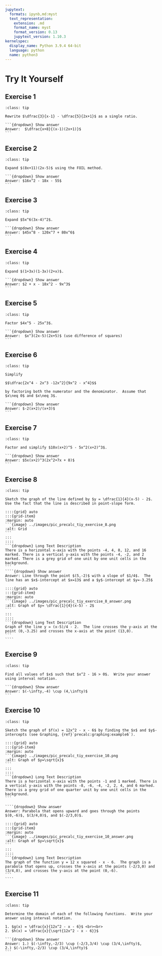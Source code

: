 ```yaml
---
jupytext:
  formats: ipynb,md:myst
  text_representation:
    extension: .md
    format_name: myst
    format_version: 0.13
    jupytext_version: 1.10.3
kernelspec:
  display_name: Python 3.9.4 64-bit
  language: python
  name: python3
---
```

# Try It Yourself

## Exercise 1
````{admonition} Simplify
:class: tip

Rewrite $\dfrac{3}{x-1} - \dfrac{5}{2x+1}$ as a single ratio. 

```{dropdown} Show answer
Answer:  $\dfrac{x+8}{(x-1)(2x+1)}$
```
````

## Exercise 2
````{admonition} Expand
:class: tip

Expand $(8x+11)(2x-5)$ using the FOIL method. 

```{dropdown} Show answer
Answer: $16x^2 - 18x - 55$
```
````

## Exercise 3
````{admonition} Expand
:class: tip

Expand $5x^6(3x-4)^2$. 

```{dropdown} Show answer
Answer: $45x^8 - 120x^7 + 80x^6$
```
````

## Exercise 4
````{admonition} Expand
:class: tip

Expand $(1+3x)(1-3x)(2+x)$. 

```{dropdown} Show answer
Answer: $2 + x - 18x^2 - 9x^3$
```
````

## Exercise 5
````{admonition} Expand
:class: tip

Factor $4x^5 - 25x^3$. 

```{dropdown} Show answer
Answer:  $x^3(2x-5)(2x+5)$ (use difference of squares)
```
````

## Exercise 6
````{admonition} Simplify
:class: tip

Simplify 

$$\dfrac{2x^4 - 2x^3 -12x^2}{9x^2 - x^4}$$ 

by factoring both the numerator and the denominator.  Assume that $x\neq 0$ and $x\neq 3$. 

```{dropdown} Show answer
Answer: $-2(x+2)/(x+3)$
```
````


## Exercise 7
````{admonition} Factor and Simplify
:class: tip

Factor and simplify $10x(x+2)^5 - 5x^2(x+2)^3$. 

```{dropdown} Show answer
Answer: $5x(x+2)^3(2x^2+7x + 8)$
```
````

## Exercise 8
`````{admonition} Sketch a line
:class: tip

Sketch the graph of the line defined by $y = \dfrac{1}{4}(x-5) - 2$. Use the fact that the line is described in point-slope form.  

::::{grid} auto
:::{grid-item}
:margin: auto
```{image} ../images/pic_precalc_tiy_exercise_8.png
:alt: Grid
```
:::
::::
```{dropdown} Long Text Description
There is a horizontal x-axis with the points -4, 4, 8, 12, and 16 marked. There is a vertical y-axis with the points -4, -2, and 2 marked. There is a grey grid of one unit by one unit cells in the background.
```
````{dropdown} Show answer
Answer: Line through the point $(5,-2)$ with a slope of $1/4$.  The line has an $x$-intercept at $x=13$ and a $y$-intercept at $y=-3.25$

::::{grid} auto
:::{grid-item}
:margin: auto
```{image} ../images/pic_precalc_tiy_exercise_8_answer.png
:alt: Graph of $y= \dfrac{1}{4}(x-5) - 2$
```
:::
::::
```{dropdown} Long Text Description
Graph of the line y = (x-5)/4 - 2.  The line crosses the y-axis at the point (0,-3.25) and crosses the x-axis at the point (13,0).
```
````
`````

<!--
```{code-cell}
:tags: [remove-cell]

%load_ext itikz
```

```{code-cell}
:tags: [remove-input]

%%itikz
\documentclass[tikz]{standalone}
\begin{document}

\begin{tikzpicture}[scale=0.8]

\draw[black,fill=white] (-5.5,-6.5) rectangle (20.5,3.5);
\draw[very thin,color=lightgray,step=1] (-4.9,-5.9) grid (19.9,2.9);

      \draw[->] (-5,0) -- (20,0) node[below] {$x$};
      \draw[->] (0,-6) -- (0,3) node[right] {$y$};
%\draw[domain=-5:20,smooth,variable=\x,black,ultra thick,samples=100] plot ({\x},\x/4 - 13/4);
       
      % tick marks
\foreach \x in {-4,4,8,12,16} 
	\draw [thick] (\x cm,2pt) -- (\x cm,-2pt) node[below] {$\x$};
\foreach \y in {-4,-2,2} 
	\draw [thick] (2pt,\y cm) -- (-2pt,\y cm) node[left] {$\y$};

    \end{tikzpicture}
\end{document}
```
-->


## Exercise 9
````{admonition} Solve an inequality
:class: tip

Find all values of $x$ such that $x^2 - 16 > 0$.  Write your answer using interval notation. 

```{dropdown} Show answer
Answer: $(-\infty,-4) \cup (4,\infty)$
```
````


## Exercise 10
`````{admonition} Sketch a line
:class: tip

Sketch the graph of $f(x) = 12x^2 - x - 6$ by finding the $x$ and $y$-intercepts (see Graphing, {ref}`precalc:graphing:example6`).  

::::{grid} auto
:::{grid-item}
:margin: auto
```{image} ../images/pic_precalc_tiy_exercise_10.png
:alt: Graph of $y=\sqrt{x}$
```
:::
::::
```{dropdown} Long Text Description
There is a horizontal x-axis with the points -1 and 1 marked. There is a vertical y-axis with the points -8, -6, -4, -2, 2, 4, and 6 marked. There is a grey grid of one quarter unit by one unit cells in the background.
```

````{dropdown} Show answer
Answer: Parabola that opens upward and goes through the points $(0,-6)$, $(3/4,0)$, and $(-2/3,0)$.

::::{grid} auto
:::{grid-item}
:margin: auto
```{image} ../images/pic_precalc_tiy_exercise_10_answer.png
:alt: Graph of $y=\sqrt{x}$
```
:::
::::
```{dropdown} Long Text Description
The graph of the function y = 12 x squared - x - 6.  The graph is a parabola that opens up, crosses the x-axis at the points (-2/3,0) and (3/4,0), and crosses the y-axis at the point (0,-6).  
```
````
`````

<!--
```{code-cell}
:tags: [remove-input]

%%itikz
\documentclass[tikz]{standalone}
\begin{document}

\begin{tikzpicture}[xscale=3,yscale=0.6]

\draw[black,fill=white] (-1.5,-8.6) rectangle (1.5,8.6);
\draw[very thin,color=lightgray,ystep=1,xstep=0.25] (-1.3,-7.9) grid (1.3,7.9);

      \draw[->] (-1.3,0) -- (1.3,0) node[below] {$x$};
      \draw[->] (0,-8) -- (0,8) node[right] {$y$};
%\draw[domain=-1:1,smooth,variable=\x,black,ultra thick,samples=100] plot ({\x},12*\x*\x-\x-6);
       
      % tick marks
\foreach \x in {-1,1} 
	\draw [thick] (\x cm,2pt) -- (\x cm,-2pt) node[below] {$\x$};
\foreach \y in {-8,-6,-4,-2,2,4,6} 
	\draw [thick] (2pt,\y cm) -- (-2pt,\y cm) node[left] {$\y$};

    \end{tikzpicture}
\end{document}
```
-->




## Exercise 11
````{admonition} Domain
:class: tip

Determine the domain of each of the following functions.  Write your answer using interval notation. 

1. $g(x) = \dfrac{x}{12x^2 - x - 6}$ <br><br>
2. $h(x) = \dfrac{x}{\sqrt{12x^2 - x - 6}}$ 

```{dropdown} Show answer
Answer: 1.) $(-\infty,-2/3) \cup (-2/3,3/4) \cup (3/4,\infty)$,  
2.) $(-\infty,-2/3) \cup (3/4,\infty)$
```
````
